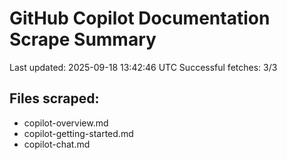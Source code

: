 # GitHub Copilot Documentation Scrape Summary

Last updated: 2025-09-18 13:42:46 UTC
Successful fetches: 3/3

## Files scraped:
- copilot-overview.md
- copilot-getting-started.md
- copilot-chat.md
